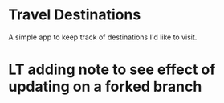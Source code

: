 # Travel Destinations

A simple app to keep track of destinations I'd like to visit.
# LT adding note to see effect of updating on a forked branch
